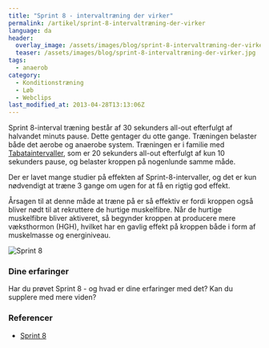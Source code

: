 ```yaml
---
title: "Sprint 8 - intervaltræning der virker"
permalink: /artikel/sprint-8-intervaltræning-der-virker
language: da
header:
  overlay_image: /assets/images/blog/sprint-8-intervaltræning-der-virker.jpg
  teaser: /assets/images/blog/sprint-8-intervaltræning-der-virker.jpg
tags:
  - anaerob
category:
  - Konditionstræning
  - Løb
  - Webclips
last_modified_at: 2013-04-28T13:13:06Z
---
```


Sprint 8-interval træning består af 30 sekunders all-out efterfulgt af halvandet minuts pause. Dette gentager du otte gange. Træningen belaster både det aerobe og anaerobe system. Træningen er i familie med [Tabataintervaller](/artikel/4-minutters-haard-intervaltraening-bedre-end-en-times-moderat-loeb), som er 20 sekunders all-out efterfulgt af kun 10 sekunders pause, og belaster kroppen på nogenlunde samme måde.

Der er lavet mange studier på effekten af Sprint-8-intervaller, og det er kun nødvendigt at træne 3 gange om ugen for at få en rigtig god effekt.

Årsagen til at denne måde at træne på er så effektiv er fordi kroppen også bliver nødt til at rekruttere de hurtige muskelfibre. Når de hurtige muskelfibre bliver aktiveret, så begynder kroppen at producere mere væksthormon (HGH), hvilket har en gavlig effekt på kroppen både i form af muskelmasse og energiniveau.

![Sprint 8](/assets/images/sprint-8-landing-infographic.jpg "Sprint 8")

### Dine erfaringer

Har du prøvet Sprint 8 - og hvad er dine erfaringer med det? Kan du supplere med mere viden?

### Referencer

- [Sprint 8](http://www.visionfitness.com/content/sprint-8)
